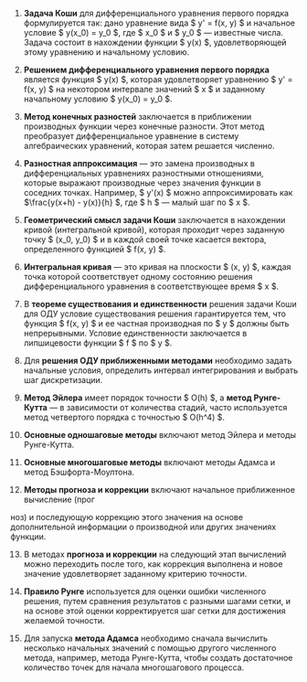 1. **Задача Коши** для дифференциального уравнения первого порядка формулируется так: дано уравнение вида $ y' = f(x, y) $ и начальное условие $ y(x_0) = y_0 $, где $ x_0 $ и $ y_0 $ — известные числа. Задача состоит в нахождении функции $ y(x) $, удовлетворяющей этому уравнению и начальному условию.

2. **Решением дифференциального уравнения первого порядка** является функция $ y(x) $, которая удовлетворяет уравнению $ y' = f(x, y) $ на некотором интервале значений $ x $ и заданному начальному условию $ y(x_0) = y_0 $.

3. **Метод конечных разностей** заключается в приближении производных функции через конечные разности. Этот метод преобразует дифференциальное уравнение в систему алгебраических уравнений, которая затем решается численно.

4. **Разностная аппроксимация** — это замена производных в дифференциальных уравнениях разностными отношениями, которые выражают производные через значения функции в соседних точках. Например, $ y'(x) $ можно аппроксимировать как $\frac{y(x+h) - y(x)}{h} $, где $ h $ — малый шаг по $ x $.

5. **Геометрический смысл задачи Коши** заключается в нахождении кривой (интегральной кривой), которая проходит через заданную точку $ (x_0, y_0) $ и в каждой своей точке касается вектора, определенного функцией $ f(x, y) $.

6. **Интегральная кривая** — это кривая на плоскости $ (x, y) $, каждая точка которой соответствует одному состоянию решения дифференциального уравнения в соответствующее время $ x $.

7. В **теореме существования и единственности** решения задачи Коши для ОДУ условие существования решения гарантируется тем, что функция $ f(x, y) $ и ее частная производная по $ y $ должны быть непрерывными. Условие единственности заключается в липшицевости функции $ f $ по $ y $.

8. Для **решения ОДУ приближенными методами** необходимо задать начальные условия, определить интервал интегрирования и выбрать шаг дискретизации.

9. **Метод Эйлера** имеет порядок точности $ O(h) $, а **метод Рунге-Кутта** — в зависимости от количества стадий, часто используется метод четвертого порядка с точностью $ O(h^4) $.

10. **Основные одношаговые методы** включают метод Эйлера и методы Рунге-Кутта.

11. **Основные многошаговые методы** включают методы Адамса и метод Бэшфорта-Моултона.

12. **Методы прогноза и коррекции** включают начальное приближенное вычисление (прог

ноз) и последующую коррекцию этого значения на основе дополнительной информации о производной или других значениях функции.

13. В методах **прогноза и коррекции** на следующий этап вычислений можно переходить после того, как коррекция выполнена и новое значение удовлетворяет заданному критерию точности.

14. **Правило Рунге** используется для оценки ошибки численного решения, путем сравнения результатов с разными шагами сетки, и на основе этой оценки корректируется шаг сетки для достижения желаемой точности.

15. Для запуска **метода Адамса** необходимо сначала вычислить несколько начальных значений с помощью другого численного метода, например, метода Рунге-Кутта, чтобы создать достаточное количество точек для начала многошагового процесса.